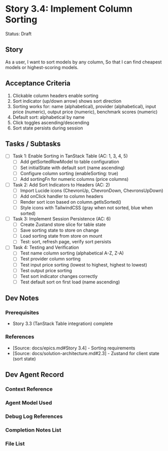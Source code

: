 # Story 3.4: Implement Column Sorting

Status: Draft

## Story

As a user,
I want to sort models by any column,
So that I can find cheapest models or highest-scoring models.

## Acceptance Criteria

1. Clickable column headers enable sorting
2. Sort indicator (up/down arrow) shows sort direction
3. Sorting works for: name (alphabetical), provider (alphabetical), input price (numeric), output price (numeric), benchmark scores (numeric)
4. Default sort: alphabetical by name
5. Click toggles ascending/descending
6. Sort state persists during session

## Tasks / Subtasks

- [ ] Task 1: Enable Sorting in TanStack Table (AC: 1, 3, 4, 5)
  - [ ] Add getSortedRowModel to table configuration
  - [ ] Set initialState with default sort (name ascending)
  - [ ] Configure column sorting (enableSorting: true)
  - [ ] Add sortingFn for numeric columns (price columns)

- [ ] Task 2: Add Sort Indicators to Headers (AC: 2)
  - [ ] Import Lucide icons (ChevronUp, ChevronDown, ChevronsUpDown)
  - [ ] Add onClick handler to column headers
  - [ ] Render sort icon based on column.getIsSorted()
  - [ ] Style icons with TailwindCSS (gray when not sorted, blue when sorted)

- [ ] Task 3: Implement Session Persistence (AC: 6)
  - [ ] Create Zustand store slice for table state
  - [ ] Save sorting state to store on change
  - [ ] Load sorting state from store on mount
  - [ ] Test: sort, refresh page, verify sort persists

- [ ] Task 4: Testing and Verification
  - [ ] Test name column sorting (alphabetical A-Z, Z-A)
  - [ ] Test provider column sorting
  - [ ] Test input price sorting (lowest to highest, highest to lowest)
  - [ ] Test output price sorting
  - [ ] Test sort indicator changes correctly
  - [ ] Test default sort on first load (name ascending)

## Dev Notes

### Prerequisites
- Story 3.3 (TanStack Table integration) complete

### References
- [Source: docs/epics.md#Story 3.4] - Sorting requirements
- [Source: docs/solution-architecture.md#2.3] - Zustand for client state (sort state)

## Dev Agent Record

### Context Reference

### Agent Model Used

### Debug Log References

### Completion Notes List

### File List
